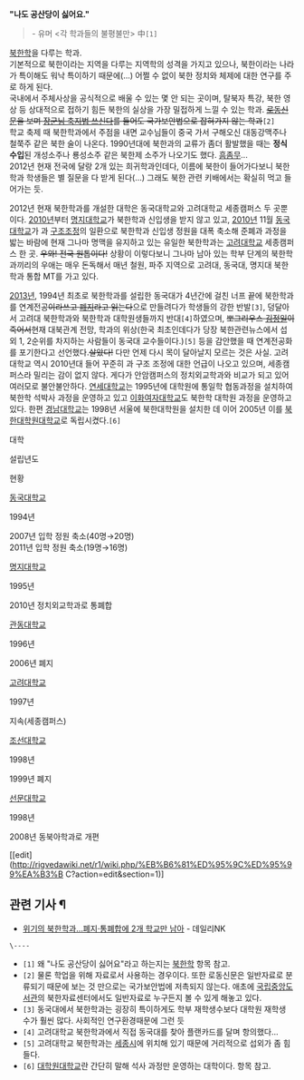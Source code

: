 **"나도 공산당이 싫어요."**

> \- 유머 <각 학과들의 불평불만> 中`[1]`

  
[북한학](%EB%B6%81%ED%95%9C%ED%95%99.md)을 다루는 학과.  
기본적으로 북한이라는 지역을 다루는 지역학의 성격을 가지고 있으나, 북한이라는 나라가 특이해도 워낙 특이하기 때문에(...) 어쩔 수 없이
북한 정치와 체제에 대한 연구를 주로 하게 된다.  
국내에서 주체사상을 공식적으로 배울 수 있는 몇 안 되는 곳이며, 탈북자 특강, 북한 영상 등 상대적으로 접하기 힘든 북한의 실상을 가장
밀접하게 느낄 수 있는 학과. <del>[로동신문](%EB%A1%9C%EB%8F%99%EC%8B%A0%EB%AC%B8.md)을 보며
[장군님 축지법 쓰신다](%EC%9E%A5%EA%B5%B0%EB%8B%98%20%EC%B6%95%EC%A7%80%EB%B2%95%20%EC%93%B0%EC%8B%A0%EB%8B%A4.md)를 들어도 국가보안법으로 잡혀가지 않는 학과</del>`[2]`  
학교 축제 때 북한학과에서 주점을 내면 교수님들이 중국 가서 구해오신 대동강맥주나 철쭉주 같은 북한 술이 나온다. 1990년대에 북한과의
교류가 좀더 활발했을 때는 **정식 수입**된 개성소주나 룡성소주 같은 북한제 소주가 나오기도 했다.
[흠좀무](%ED%9D%A0%EC%A2%80%EB%AC%B4.md)...  
2012년 현재 전국에 달랑 2개 있는 희귀학과인데다, 이름에 북한이 들어가다보니 북한학과 학생들은 별 질문을 다 받게 된다(...) 그래도
북한 관련 키배에서는 확실히 먹고 들어가는 듯.

2012년 현재 북한학과를 개설한 대학은 동국대학교와 고려대학교 세종캠퍼스 두 곳뿐이다.
[2010년](2010%EB%85%84.md)부터
[명지대학교](%EB%AA%85%EC%A7%80%EB%8C%80%ED%95%99%EA%B5%90.md)가 북한학과 신입생을 받지 않고
있고, [2010년](2010%EB%85%84.md) 11월
[동국대학교](%EB%8F%99%EA%B5%AD%EB%8C%80%ED%95%99%EA%B5%90.md)가 과
[구조조정](%EA%B5%AC%EC%A1%B0%EC%A1%B0%EC%A0%95.md)의 일환으로 북한학과 신입생 정원을 대폭 축소해
준폐과 과정을 밟는 바람에 현재 그나마 명맥을 유지하고 있는 유일한 북한학과는
[고려대학교](%EA%B3%A0%EB%A0%A4%EB%8C%80%ED%95%99%EA%B5%90.md) 세종캠퍼스 한 곳.
<del>우와! 전국 원톱이다!</del> 상황이 이렇다보니 그나마 남아 있는 학부 단계의 북한학과끼리의 우애는 매우 돈독해서 매년 철원,
파주 지역으로 고려대, 동국대, 명지대 북한학과 통합 MT를 가고 있다.

[2013년](2013%EB%85%84.md), 1994년 최초로 북한학과를 설립한 동국대가 4년간에 걸친 너프 끝에 북한학과를
연계전공<del>이라쓰고 [폐지](%ED%8F%90%EC%A7%80.md)라고 읽는다</del>으로 만들려다가 학생들의 강한
반발`[3]`, 덩달아서 고려대 북한학과와 북한학과 대학원생들까지 반대`[4]`하였으며, <del>뽀그리우스
[김정일](%EA%B9%80%EC%A0%95%EC%9D%BC.md)이 죽어서</del>현재 대북관계 전망, 학과의 위상(한국
최초인데다가 당장 북한관련뉴스에서 섭외 1, 2순위를 차지하는 사람들이 동국대 교수들이다.)`[5]` 등을 감안했을 때 연계전공화를
포기한다고 선언했다.<del>살았다!</del> 다만 언제 다시 목이 달아날지 모르는 것은 사실. 고려대학교 역시 2010년대 들어 꾸준히
과 구조 조정에 대한 언급이 나오고 있으며, 세종캠퍼스라 밀리는 감이 없지 않다. 게다가 안암캠퍼스의 정치외교학과와 비교가 되고 있어
여러모로 불안불안하다. [연세대학교](%EC%97%B0%EC%84%B8%EB%8C%80%ED%95%99%EA%B5%90.md)는
1995년에 대학원에 통일학 협동과정을 설치하여 북한학 석박사 과정을 운영하고 있고 [이화여자대학교](%EC%9D%B4%ED%99%94%EC%97%AC%EC%9E%90%EB%8C%80%ED%95%99%EA%B5%90.md)도 북한학 대학원 과정을 운영하고 있다. 한편
[경남대학교](%EA%B2%BD%EB%82%A8%EB%8C%80%ED%95%99%EA%B5%90.md)는 1998년 서울에 북한대학원을
설치한 데 이어 2005년 이를 [북한대학원대학교](%EB%B6%81%ED%95%9C%EB%8C%80%ED%95%99%EC%9B%90%EB%8C%80%ED%95%99%EA%B5%90.md)로 독립시켰다.`[6]`  

대학

설립년도

현황

[동국대학교](%EB%8F%99%EA%B5%AD%EB%8C%80%ED%95%99%EA%B5%90.md)

1994년

2007년 입학 정원 축소(40명→20명)  
2011년 입학 정원 축소(19명→16명)

[명지대학교](%EB%AA%85%EC%A7%80%EB%8C%80%ED%95%99%EA%B5%90.md)

1995년

2010년 정치외교학과로 통폐합

[관동대학교](%EA%B4%80%EB%8F%99%EB%8C%80%ED%95%99%EA%B5%90.md)

1996년

2006년 폐지

[고려대학교](%EA%B3%A0%EB%A0%A4%EB%8C%80%ED%95%99%EA%B5%90.md)

1997년

지속(세종캠퍼스)

[조선대학교](%EC%A1%B0%EC%84%A0%EB%8C%80%ED%95%99%EA%B5%90.md)

1998년

1999년 폐지

[선문대학교](%EC%84%A0%EB%AC%B8%EB%8C%80%ED%95%99%EA%B5%90.md)

1998년

2008년 동북아학과로 개편

[[edit](http://rigvedawiki.net/r1/wiki.php/%EB%B6%81%ED%95%9C%ED%95%99%EA%B3%B
C?action=edit&section=1)]

## 관련 기사 ¶

  * [위기의 북한학과…폐지·통폐합에 2개 학교만 남아](http://www.dailynk.com/korean/read.php?cataId=nk00500&num=89886) \- 데일리NK

`\----`

  * `[1]` 왜 "나도 공산당이 싫어요"라고 하는지는 [북한학](%EB%B6%81%ED%95%9C%ED%95%99.md) 항목 참고.
  * `[2]` 물론 학업을 위해 자료로서 사용하는 경우이다. 또한 로동신문은 일반자료로 분류되기 때문에 보는 것 만으로는 국가보안법에 저촉되지 않는다. 애초에 [국립중앙도서관](%EA%B5%AD%EB%A6%BD%EC%A4%91%EC%95%99%EB%8F%84%EC%84%9C%EA%B4%80.md)의 북한자료센터에서도 일반자료로 누구든지 볼 수 있게 해놓고 있다.
  * `[3]` 동국대에서 북한학과는 굉장히 특이하게도 학부 재학생수보다 대학원 재학생 수가 훨씬 많다. 사회적인 연구환경때문에 그런 듯
  * `[4]` 고려대학교 북한학과에서 직접 동국대를 찾아 플랜카드를 달며 항의했다...
  * `[5]` 고려대학교 북한학과는 [세종시](%EC%84%B8%EC%A2%85%EC%8B%9C.md)에 위치해 있기 때문에 거리적으로 섭외가 좀 힘들다.
  * `[6]` [대학원대학교](%EB%8C%80%ED%95%99%EC%9B%90%EB%8C%80%ED%95%99%EA%B5%90.md)란 간단히 말해 석사 과정만 운영하는 대학이다. 항목 참고.

